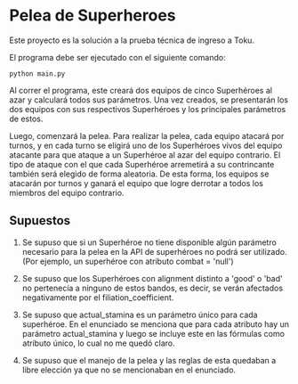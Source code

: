 # Pelea de Superheroes

Este proyecto es la solución a la prueba técnica de ingreso a Toku.

El programa debe ser ejecutado con el siguiente comando:

```shell
python main.py
```

Al correr el programa, este creará dos equipos de cinco Superhéroes al azar y calculará todos sus parámetros. 
Una vez creados, se presentarán los dos equipos con sus respectivos Superhéroes y los principales parámetros de estos.

Luego, comenzará la pelea.
Para realizar la pelea, cada equipo atacará por turnos, y en cada turno se eligirá uno de los Superhéroes vivos del equipo atacante para que ataque a un Superhéroe al azar del equipo contrario.
El tipo de ataque con el que cada Superhéroe arremetirá a su contrincante también será elegido de forma aleatoria.
De esta forma, los equipos se atacarán por turnos y ganará el equipo que logre derrotar a todos los miembros del equipo contrario.

## Supuestos

1. Se supuso que si un Superhéroe no tiene disponible algún parámetro necesario para la pelea en la API de superhéroes no podrá ser utilizado. (Por ejemplo, un superhéroe con atributo combat = 'null')

2. Se supuso que los Superhéroes con alignment distinto a 'good' o 'bad' no pertenecía a ninguno de estos bandos, es decir, se verán afectados negativamente por el filiation_coefficient.

3. Se supuso que actual_stamina es un parámetro único para cada superhéroe. En el enunciado se menciona que para cada atributo hay un parámetro actual_stamina y luego se incluye este en las fórmulas como atributo único, lo cual no me quedó claro.

4. Se supuso que el manejo de la pelea y las reglas de esta quedaban a libre elección ya que no se mencionaban en el enunciado.
